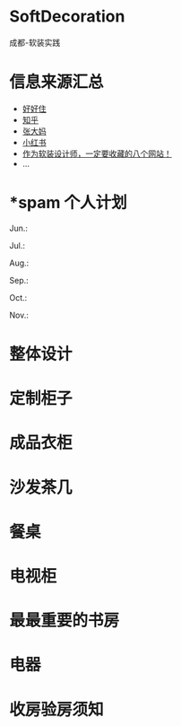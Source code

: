 # SoftDecoration
成都-软装实践

# 信息来源汇总

* [好好住](https://www.haohaozhu.cn/)
* [知乎](https://www.zhihu.com/)
* [张大妈](https://www.smzdm.com/)
* [小红书](https://www.xiaohongshu.com/)
* [作为软装设计师，一定要收藏的八个网站！](https://zhuanlan.zhihu.com/p/49562172)
* ...



# *spam 个人计划

Jun.:

Jul.:

Aug.:

Sep.:

Oct.:

Nov.:



# 整体设计



# 定制柜子



# 成品衣柜



# 沙发茶几



# 餐桌



# 电视柜



# 最最重要的书房



# 电器



# 收房验房须知





